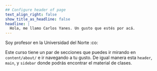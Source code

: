 ```yaml
---
## Configure header of page
text_align_right: false
show_title_as_headline: false
headline: |
  Hola, me llamo Carlos Yanes. Un gusto que estés por acá.
---
```


<!-- this is a subheadline -->
Soy profesor en la Universidad del Norte :co: 

Este curso tiene un par de secciones que puedes ir mirando en `content/about/` e ir navegando a tu gusto. De igual manera esta `header`, `main`, y `sidebar` donde podrás encontrar el material de clases.